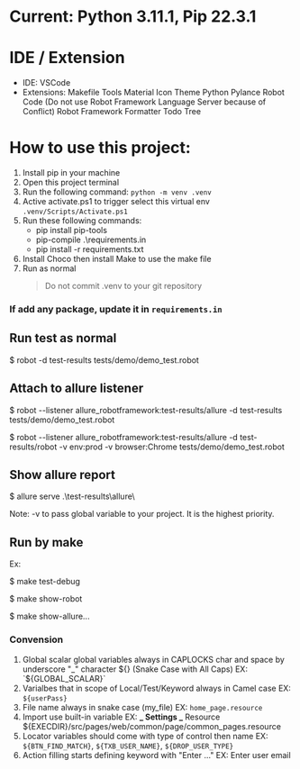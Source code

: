# Current: Python 3.11.1, Pip 22.3.1

# IDE / Extension

- IDE: VSCode
- Extensions:
  Makefile Tools
  Material Icon Theme
  Python
  Pylance
  Robot Code (Do not use Robot Framework Language Server because of Conflict)
  Robot Framework Formatter
  Todo Tree

# How to use this project:

1. Install pip in your machine
2. Open this project terminal
3. Run the following command: `python -m venv .venv`
4. Active activate.ps1 to trigger select this virtual env `.venv/Scripts/Activate.ps1`
5. Run these following commands:
   - pip install pip-tools
   - pip-compile .\requirements.in
   - pip install -r requirements.txt
6. Install Choco then install Make to use the make file
7. Run as normal
   > Do not commit .venv to your git repository

### If add any package, update it in `requirements.in`

## Run test as normal

$ robot -d test-results tests/demo/demo_test.robot

## Attach to allure listener

$ robot --listener allure_robotframework:test-results/allure -d test-results tests/demo/demo_test.robot

$ robot --listener allure_robotframework:test-results/allure -d test-results/robot -v env:prod -v browser:Chrome tests/demo/demo_test.robot

## Show allure report

$ allure serve .\test-results\allure\

Note: -v to pass global variable to your project. It is the highest priority.

## Run by make

Ex:

$ make test-debug

$ make show-robot

$ make show-allure...

### Convension

1. Global scalar global variables always in CAPLOCKS char and space by underscore "_" character ${} (Snake Case with All Caps)
   EX: `${GLOBAL_SCALAR}`
2. Varialbes that in scope of Local/Test/Keyword always in Camel case
   EX: `${userPass}`
3. File name always in snake case (my_file)
   EX: `home_page.resource`
4. Import use built-in variable
   EX: **_ Settings _**
   Resource ${EXECDIR}/src/pages/web/common/page/common_pages.resource
5. Locator variables should come with type of control then name
   EX: `${BTN_FIND_MATCH}`, `${TXB_USER_NAME}`, `${DROP_USER_TYPE}`
6. Action filling starts defining keyword with "Enter ..."
   EX: Enter user email
